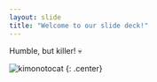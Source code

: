 ```yaml
---
layout: slide
title: "Welcome to our slide deck!"
---
```


Humble, but killer! :skull:

![kimonotocat](https://octodex.github.com/images/kimonotocat.png)
{: .center}
